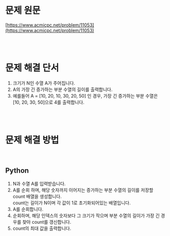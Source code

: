 # 문제 원문

[https://www.acmicpc.net/problem/11053](https://www.acmicpc.net/problem/11053)

<br><br>

# 문제 해결 단서

1. 크기가 N인 수열 A가 주어집니다.
2. A의 가장 긴 증가하는 부분 수열의 길이를 출력합니다.
3. 예를들어 A = [10, 20, 10, 30, 20, 50] 인 경우, 가장 긴 증가하는 부분 수열은 [10, 20, 30, 50]으로 4를 출력합니다.

<br><br>

# 문제 해결 방법

<br>

## Python

1. N과 수열 A를 입력받습니다.
2. A를 순회 하며, 해당 숫자까지 이어지는 증가하는 부분 수열의 길이를 저장할 count 배열을 생성합니다.<br>
   count는 길이가 N이며 각 값이 1로 초기화되어있는 배열입니다.
3. A를 순회합니다.
4. 순회하며, 해당 인덱스의 숫자보다 그 크기가 작으며 부분 수열의 길이가 가장 긴 경우를 찾아 count를 갱신합니다.
5. count의 최대 값을 출력합니다.
